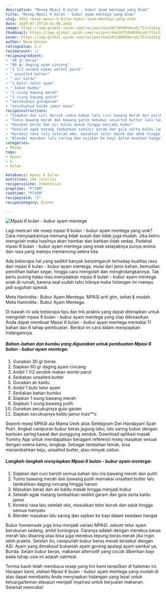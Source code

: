 ```yaml
---
description: "Resep Mpasi 6 bulan - bubur ayam mentega yang Enak"
title: "Resep Mpasi 6 bulan - bubur ayam mentega yang Enak"
slug: 4451-resep-mpasi-6-bulan-bubur-ayam-mentega-yang-enak
date: 2020-07-25T14:41:05.368Z
image: https://img-global.cpcdn.com/recipes/4ae20f2d0d694ce0/751x532cq70/mpasi-6-bulan-bubur-ayam-mentega-foto-resep-utama.jpg
thumbnail: https://img-global.cpcdn.com/recipes/4ae20f2d0d694ce0/751x532cq70/mpasi-6-bulan-bubur-ayam-mentega-foto-resep-utama.jpg
cover: https://img-global.cpcdn.com/recipes/4ae20f2d0d694ce0/751x532cq70/mpasi-6-bulan-bubur-ayam-mentega-foto-resep-utama.jpg
author: Nina Garner
ratingvalue: 3.2
reviewcount: 11
recipeingredient:
- "30 gr beras"
- "60 gr daging ayam cincang"
- "1 1/2 sendok makan wortel parut"
- " unsalted butter"
- " air kaldu"
- "1 butir telor ayam"
- " bahan bumbu"
- "1 siung bawang merah"
- "1 siung bawang putih"
- "secukupnya gulagaram"
- "secukupnya kaldu jamur maso"
recipeinstructions:
- "Siapkan dan cuci bersih semua bahan lalu iris bawang merah dan putih"
- "Tumis bawang merah dan bawang putih memakai unsalted butter lalu tambahkan daging cincang hingga harum"
- "Masukan beras dan air kaldu masak hingga menjadi bubur"
- "Setelah agak matang tambahkan sedikit garam dan gula serta kaldu jamur"
- "Koreksi rasa lalu setelah oke, masukkan telor kocok dan aduk hingga semua menyatu"
- "Blender masakan lalu saring dan sajikan ke bayi dalam keadaan hangat"
categories:
- Resep
tags:
- mpasi
- 6
- bulan

katakunci: mpasi 6 bulan 
nutrition: 184 calories
recipecuisine: Indonesian
preptime: "PT10M"
cooktime: "PT45M"
recipeyield: "2"
recipecategory: Dinner

---
```



![Mpasi 6 bulan - bubur ayam mentega](https://img-global.cpcdn.com/recipes/4ae20f2d0d694ce0/751x532cq70/mpasi-6-bulan-bubur-ayam-mentega-foto-resep-utama.jpg)

Lagi mencari ide resep mpasi 6 bulan - bubur ayam mentega yang unik? Cara menyiapkannya memang tidak susah dan tidak juga mudah. Jika keliru mengolah maka hasilnya akan hambar dan bahkan tidak sedap. Padahal mpasi 6 bulan - bubur ayam mentega yang enak selayaknya punya aroma dan rasa yang mampu memancing selera kita.

Ada beberapa hal yang sedikit banyak berpengaruh terhadap kualitas rasa dari mpasi 6 bulan - bubur ayam mentega, mulai dari jenis bahan, kemudian pemilihan bahan segar, hingga cara mengolah dan menghidangkannya. Tak perlu pusing kalau mau menyiapkan mpasi 6 bulan - bubur ayam mentega enak di rumah, karena asal sudah tahu triknya maka hidangan ini mampu jadi suguhan spesial.

Meta Hanindita : Bubur Ayam Mentega. MPASI anti gtm, sehat &amp; mudah. Meta Hanindita : Bubur Ayam Mentega.


Di bawah ini ada beberapa tips dan trik praktis yang dapat diterapkan untuk mengolah mpasi 6 bulan - bubur ayam mentega yang siap dikreasikan. Anda dapat membuat Mpasi 6 bulan - bubur ayam mentega memakai 11 bahan dan 6 tahap pembuatan. Berikut ini cara dalam menyiapkan hidangannya.

<!--inarticleads1-->

##### Bahan-bahan dan bumbu yang digunakan untuk pembuatan Mpasi 6 bulan - bubur ayam mentega:

1. Gunakan 30 gr beras
1. Siapkan 60 gr daging ayam cincang
1. Ambil 1 1/2 sendok makan wortel parut
1. Sediakan  unsalted butter
1. Gunakan  air kaldu
1. Ambil 1 butir telor ayam
1. Sediakan  bahan bumbu
1. Siapkan 1 siung bawang merah
1. Siapkan 1 siung bawang putih
1. Gunakan secukupnya gula-garam
1. Siapkan secukupnya kaldu jamur mas**o


Seperti resep MPASI ala Mama Uwik alias Selebgram Dwi Handayani Syah Putri. Angkat campuran bubur beras jagung labu, lalu saring bubur dengan bantuan saring kawat dan punggung sendok. Download aplikasi masak Yummy App untuk mendapatkan beragam referensi resep masakan sesuai dengan selera kamu, lengkap. Sebagai tambahan lemak, bisa menambahkan keju, unsalted butter, atau minyak zaitun. 

<!--inarticleads2-->

##### Langkah-langkah menyiapkan Mpasi 6 bulan - bubur ayam mentega:

1. Siapkan dan cuci bersih semua bahan lalu iris bawang merah dan putih
1. Tumis bawang merah dan bawang putih memakai unsalted butter lalu tambahkan daging cincang hingga harum
1. Masukan beras dan air kaldu masak hingga menjadi bubur
1. Setelah agak matang tambahkan sedikit garam dan gula serta kaldu jamur
1. Koreksi rasa lalu setelah oke, masukkan telor kocok dan aduk hingga semua menyatu
1. Blender masakan lalu saring dan sajikan ke bayi dalam keadaan hangat


Bubur homemade juga bisa menjadi variasi MPASI. sebutir telur ayam berukuran sedang, ambil kuningnya. Caranya adalah dengan merebus beras merah lalu disaring atau bisa juga merebus tepung beras merah jika ingin lebih praktis. Setelah itu, campurlah bubur beras merah tersebut dengan ASI. Ayam yang dimaksud bukanlah ayam goreng apalagi ayam sambal ya, Bunda. Selain bubur beras, makanan alternatif yang cocok diberikan bayi pada tahap usia ini adalah oatmeal. 

Terima kasih telah membaca resep yang tim kami tampilkan di halaman ini. Harapan kami, olahan Mpasi 6 bulan - bubur ayam mentega yang mudah di atas dapat membantu Anda menyiapkan hidangan yang lezat untuk keluarga/teman ataupun menjadi inspirasi untuk berjualan makanan. Selamat mencoba!
